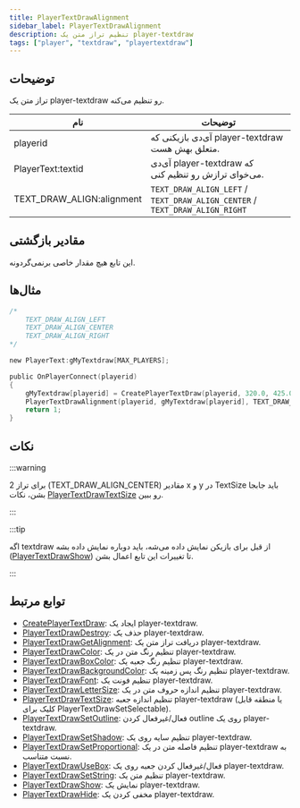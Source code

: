 ```yaml
---
title: PlayerTextDrawAlignment
sidebar_label: PlayerTextDrawAlignment
description: تنظیم تراز متن یک player-textdraw
tags: ["player", "textdraw", "playertextdraw"]
---
```


## توضیحات

تراز متن یک player-textdraw رو تنظیم می‌کنه.

| نام                       | توضیحات                                                                     |
| ------------------------- | --------------------------------------------------------------------------- |
| playerid                  | آی‌دی بازیکنی که player-textdraw متعلق بهش هست.                             |
| PlayerText:textid         | آی‌دی player-textdraw که می‌خوای ترازش رو تنظیم کنی.                         |
| TEXT_DRAW_ALIGN:alignment | `TEXT_DRAW_ALIGN_LEFT` / `TEXT_DRAW_ALIGN_CENTER` / `TEXT_DRAW_ALIGN_RIGHT` |

## مقادیر بازگشتی

این تابع هیچ مقدار خاصی برنمی‌گردونه.

## مثال‌ها

```c
/*
    TEXT_DRAW_ALIGN_LEFT
    TEXT_DRAW_ALIGN_CENTER
    TEXT_DRAW_ALIGN_RIGHT
*/

new PlayerText:gMyTextdraw[MAX_PLAYERS];

public OnPlayerConnect(playerid)
{
    gMyTextdraw[playerid] = CreatePlayerTextDraw(playerid, 320.0, 425.0, "This is an example textdraw");
    PlayerTextDrawAlignment(playerid, gMyTextdraw[playerid], TEXT_DRAW_ALIGN_CENTER); // Textdraw ro dar vasat taraz mikonim
    return 1;
}
```

## نکات

:::warning

برای تراز 2 (TEXT_DRAW_ALIGN_CENTER) مقادیر x و y در TextSize باید جابجا بشن، نکات [PlayerTextDrawTextSize](PlayerTextDrawTextSize) رو ببین.

:::

:::tip

اگه textdraw از قبل برای بازیکن نمایش داده می‌شه، باید دوباره نمایش داده بشه ([PlayerTextDrawShow](PlayerTextDrawShow)) تا تغییرات این تابع اعمال بشن.

:::

## توابع مرتبط

- [CreatePlayerTextDraw](CreatePlayerTextDraw): ایجاد یک player-textdraw.
- [PlayerTextDrawDestroy](PlayerTextDrawDestroy): حذف یک player-textdraw.
- [PlayerTextDrawGetAlignment](PlayerTextDrawGetAlignment): دریافت تراز متن یک player-textdraw.
- [PlayerTextDrawColor](PlayerTextDrawColor): تنظیم رنگ متن در یک player-textdraw.
- [PlayerTextDrawBoxColor](PlayerTextDrawBoxColor): تنظیم رنگ جعبه یک player-textdraw.
- [PlayerTextDrawBackgroundColor](PlayerTextDrawBackgroundColor): تنظیم رنگ پس زمینه یک player-textdraw.
- [PlayerTextDrawFont](PlayerTextDrawFont): تنظیم فونت یک player-textdraw.
- [PlayerTextDrawLetterSize](PlayerTextDrawLetterSize): تنظیم اندازه حروف متن در یک player-textdraw.
- [PlayerTextDrawTextSize](PlayerTextDrawTextSize): تنظیم اندازه جعبه player-textdraw (یا منطقه قابل کلیک برای PlayerTextDrawSetSelectable).
- [PlayerTextDrawSetOutline](PlayerTextDrawSetOutline): فعال/غیرفعال کردن outline روی یک player-textdraw.
- [PlayerTextDrawSetShadow](PlayerTextDrawSetShadow): تنظیم سایه روی یک player-textdraw.
- [PlayerTextDrawSetProportional](PlayerTextDrawSetProportional): تنظیم فاصله متن در یک player-textdraw به نسبت متناسب.
- [PlayerTextDrawUseBox](PlayerTextDrawUseBox): فعال/غیرفعال کردن جعبه روی یک player-textdraw.
- [PlayerTextDrawSetString](PlayerTextDrawSetString): تنظیم متن یک player-textdraw.
- [PlayerTextDrawShow](PlayerTextDrawShow): نمایش یک player-textdraw.
- [PlayerTextDrawHide](PlayerTextDrawHide): مخفی کردن یک player-textdraw.
